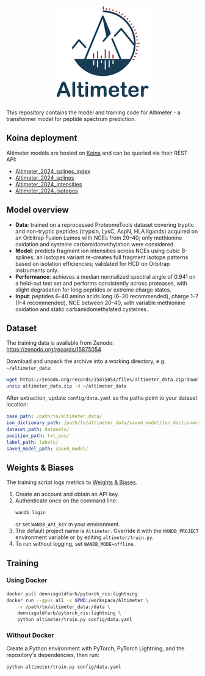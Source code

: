 <p align="center">
  <img src="assets/Altimeter.svg" alt="Altimeter Logo" width="256" height="256"/>
</p>

This repository contains the model and training code for Altimeter - a transformer model for peptide spectrum prediction.

## Koina deployment

Altimeter models are hosted on [Koina](https://koina.wilhelmlab.org) and can be queried via their REST API:

- [Altimeter_2024_splines_index](https://koina.wilhelmlab.org/docs#post-/Altimeter_2024_splines_index/infer)
- [Altimeter_2024_splines](https://koina.wilhelmlab.org/docs#post-/Altimeter_2024_splines/infer)
- [Altimeter_2024_intensities](https://koina.wilhelmlab.org/docs#post-/Altimeter_2024_intensities/infer)
- [Altimeter_2024_isotopes](https://koina.wilhelmlab.org/docs#post-/Altimeter_2024_isotopes/infer)

## Model overview

- **Data**: trained on a reprocessed ProteomeTools dataset covering tryptic and non-tryptic peptides (trypsin, LysC, AspN, HLA ligands) acquired on an Orbitrap Fusion Lumos with NCEs from 20–40; only methionine oxidation and cysteine carbamidomethylation were considered.
- **Model**: predicts fragment ion intensities across NCEs using cubic B-splines; an isotopes variant re-creates full fragment isotope patterns based on isolation efficiencies; validated for HCD on Orbitrap instruments only.
- **Performance**: achieves a median normalized spectral angle of 0.941 on a held-out test set and performs consistently across proteases, with slight degradation for long peptides or extreme charge states.
- **Input**: peptides 6–40 amino acids long (6–30 recommended), charge 1–7 (1–4 recommended), NCE between 20–40, with variable methionine oxidation and static carbamidomethylated cysteines.

## Dataset

The training data is available from Zenodo: https://zenodo.org/records/15875054

Download and unpack the archive into a working directory, e.g. `~/altimeter_data`:

```bash
wget https://zenodo.org/records/15875054/files/altimeter_data.zip?download=1 -O altimeter_data.zip
unzip altimeter_data.zip -d ~/altimeter_data
```

After extraction, update `config/data.yaml` so the paths point to your dataset location:

```yaml
base_path: /path/to/altimeter_data/
ion_dictionary_path: /path/to/altimeter_data/saved_model/ion_dictionary.txt
dataset_path: datasets/
position_path: txt_pos/
label_path: labels/
saved_model_path: saved_model/
```

## Weights & Biases

The training script logs metrics to [Weights & Biases](https://wandb.ai/).

1. Create an account and obtain an API key.
2. Authenticate once on the command line:
   ```bash
   wandb login
   ```
   or set `WANDB_API_KEY` in your environment.
3. The default project name is `Altimeter`. Override it with the
   `WANDB_PROJECT` environment variable or by editing `altimeter/train.py`.
4. To run without logging, set `WANDB_MODE=offline`.

## Training

### Using Docker

```bash
docker pull dennisgoldfarb/pytorch_ris:lightning
docker run --gpus all -v $PWD:/workspace/Altimeter \
    -v /path/to/altimeter_data:/data \
    dennisgoldfarb/pytorch_ris:lightning \
    python altimeter/train.py config/data.yaml
```

### Without Docker

Create a Python environment with PyTorch, PyTorch Lightning, and the
repository's dependencies, then run:

```bash
python altimeter/train.py config/data.yaml
```
